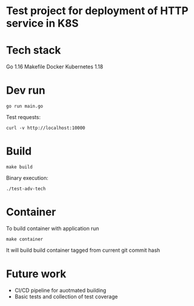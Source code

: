 # Test project for deployment of HTTP service in K8S


# Tech stack

Go 1.16
Makefile
Docker
Kubernetes 1.18


# Dev run

```
go run main.go
```

Test requests:
```
curl -v http://localhost:10000
```


# Build

```
make build
```

Binary execution:
```
./test-adv-tech
```

# Container 
To build container with application run
```
make container
```
It will build build container tagged from current git commit hash


# Future work

* CI/CD pipeline for auotmated building
* Basic tests and collection of test coverage

